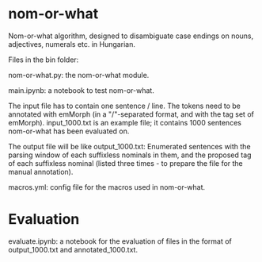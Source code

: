 # nom-or-what
Nom-or-what algorithm, designed to disambiguate case endings on nouns, adjectives, numerals etc. in Hungarian.

Files in the bin folder:

nom-or-what.py: the nom-or-what module. 

main.ipynb: a notebook to test nom-or-what.

The input file has to contain one sentence / line. The tokens need to be annotated with emMorph (in a  "/"-separated format, and with the tag set of emMorph).
input_1000.txt is an example file; it contains 1000 sentences nom-or-what has been evaluated on.

The output file will be like output_1000.txt: Enumerated sentences with the parsing window of each suffixless nominals in them, and the proposed tag of each suffixless nominal (listed three times - to prepare the file for the manual annotation).

macros.yml: config file for the macros used in nom-or-what.

# Evaluation 
evaluate.ipynb: a notebook for the evaluation of files in the format of output_1000.txt and annotated_1000.txt.

